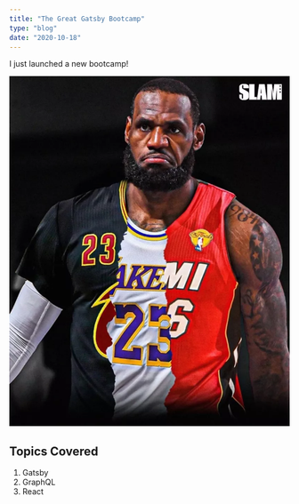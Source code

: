 ```yaml
---
title: "The Great Gatsby Bootcamp"
type: "blog"
date: "2020-10-18"
---
```


I just launched a new bootcamp!

![James](./abb.webp)

## Topics Covered

1. Gatsby
2. GraphQL
3. React